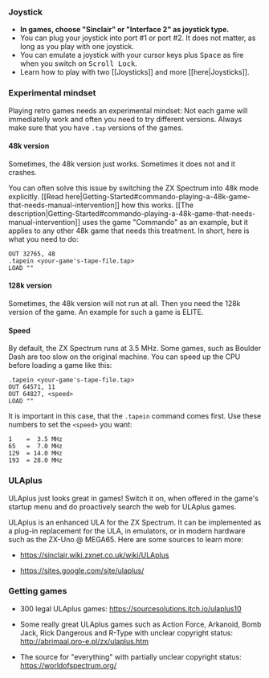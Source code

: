 ### Joystick

* **In games, choose "Sinclair" or "Interface 2" as joystick type.**
* You can plug your joystick into port #1 or port #2. It does not matter, as long as you play with one joystick.
* You can emulate a joystick with your cursor keys plus <kbd>Space</kbd> as fire when you switch on <kbd>Scroll Lock</kbd>.
* Learn how to play with two [[Joysticks]] and more [[here|Joysticks]].

### Experimental mindset

Playing retro games needs an experimental mindset: Not each game will immediatelly work and often you need to try different versions. Always make sure that you have `.tap` versions of the games.

#### 48k version

Sometimes, the 48k version just works. Sometimes it does not and it crashes.

You can often solve this issue by switching the ZX Spectrum into 48k mode explicitly.
[[Read here|Getting-Started#commando-playing-a-48k-game-that-needs-manual-intervention]] how this works.
[[The description|Getting-Started#commando-playing-a-48k-game-that-needs-manual-intervention]] uses the game "Commando" as an example,
but it applies to any other 48k game that needs this treatment. In short, here is what you need to do:

```
OUT 32765, 48
.tapein <your-game's-tape-file.tap>
LOAD ""
```

#### 128k version

Sometimes, the 48k version will not run at all. Then you need the 128k version of the game. An example for such a game is ELITE.

#### Speed

By default, the ZX Spectrum runs at 3.5 MHz. Some games, such as Boulder Dash are too slow on the original machine. You can speed up the CPU before loading a game like this:

```
.tapein <your-game's-tape-file.tap>
OUT 64571, 11
OUT 64827, <speed>
LOAD ""
```

It is important in this case, that the `.tapein` command comes first. Use these numbers to set the `<speed>` you want:

```
1    =  3.5 MHz
65   =  7.0 MHz
129  = 14.0 MHz
193  = 28.0 MHz
```

### ULAplus

ULAplus just looks great in games! Switch it on, when offered in the game's startup menu and do proactively search the web for ULAplus games.

ULAplus is an enhanced ULA for the ZX Spectrum. It can be implemented as a plug-in replacement for the ULA, in emulators, or in modern hardware such as the ZX-Uno @ MEGA65. Here are some sources to learn more:

* https://sinclair.wiki.zxnet.co.uk/wiki/ULAplus

* https://sites.google.com/site/ulaplus/

### Getting games

* 300 legal ULAplus games: https://sourcesolutions.itch.io/ulaplus10

* Some really great ULAplus games such as Action Force, Arkanoid, Bomb Jack, Rick Dangerous and R-Type with unclear copyright status: http://abrimaal.pro-e.pl/zx/ulaplus.htm

* The source for "everything" with partially unclear copyright status: https://worldofspectrum.org/
